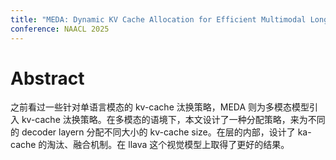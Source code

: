 ```yaml
---
title: "MEDA: Dynamic KV Cache Allocation for Efficient Multimodal Long-Context Inference"
conference: NAACL 2025
---
```

# Abstract
之前看过一些针对单语言模态的 kv-cache 汰换策略，MEDA 则为多模态模型引入 kv-cache 汰换策略。在多模态的语境下，本文设计了一种分配策略，来为不同的 decoder layern 分配不同大小的 kv-cache size。在层的内部，设计了 ka-cache 的淘汰、融合机制。在 llava 这个视觉模型上取得了更好的结果。


